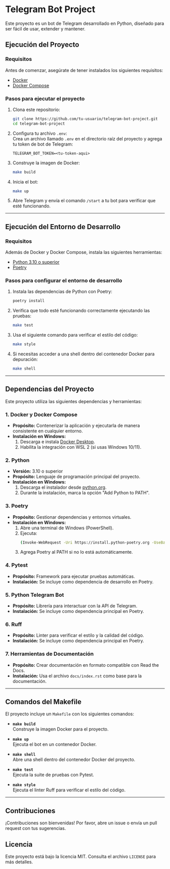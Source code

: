 # Telegram Bot Project

Este proyecto es un bot de Telegram desarrollado en Python, diseñado para ser fácil de usar, extender y mantener.  

## Ejecución del Proyecto

### Requisitos
Antes de comenzar, asegúrate de tener instalados los siguientes requisitos:  
- [Docker](https://docs.docker.com/get-docker/)  
- [Docker Compose](https://docs.docker.com/compose/install/)  

### Pasos para ejecutar el proyecto
1. Clona este repositorio:  
   ```bash
   git clone https://github.com/tu-usuario/telegram-bot-project.git
   cd telegram-bot-project
   ```

2. Configura tu archivo `.env`:  
   Crea un archivo llamado `.env` en el directorio raíz del proyecto y agrega tu token de bot de Telegram:  
   ```
   TELEGRAM_BOT_TOKEN=<tu-token-aqui>
   ```

3. Construye la imagen de Docker:  
   ```bash
   make build
   ```

4. Inicia el bot:  
   ```bash
   make up
   ```

5. Abre Telegram y envía el comando `/start` a tu bot para verificar que esté funcionando.  

---

## Ejecución del Entorno de Desarrollo

### Requisitos
Además de Docker y Docker Compose, instala las siguientes herramientas:  
- [Python 3.10 o superior](https://www.python.org/downloads/)  
- [Poetry](https://python-poetry.org/docs/#installation)  

### Pasos para configurar el entorno de desarrollo
1. Instala las dependencias de Python con Poetry:  
   ```bash
   poetry install
   ```

2. Verifica que todo esté funcionando correctamente ejecutando las pruebas:  
   ```bash
   make test
   ```

3. Usa el siguiente comando para verificar el estilo del código:  
   ```bash
   make style
   ```

4. Si necesitas acceder a una shell dentro del contenedor Docker para depuración:  
   ```bash
   make shell
   ```

---

## Dependencias del Proyecto

Este proyecto utiliza las siguientes dependencias y herramientas:

### **1. Docker y Docker Compose**  
- **Propósito:** Contenerizar la aplicación y ejecutarla de manera consistente en cualquier entorno.  
- **Instalación en Windows:**  
  1. Descarga e instala [Docker Desktop](https://www.docker.com/products/docker-desktop/).  
  2. Habilita la integración con WSL 2 (si usas Windows 10/11).  

### **2. Python**  
- **Versión:** 3.10 o superior  
- **Propósito:** Lenguaje de programación principal del proyecto.  
- **Instalación en Windows:**  
  1. Descarga el instalador desde [python.org](https://www.python.org/downloads/).  
  2. Durante la instalación, marca la opción "Add Python to PATH".  

### **3. Poetry**  
- **Propósito:** Gestionar dependencias y entornos virtuales.  
- **Instalación en Windows:**  
  1. Abre una terminal de Windows (PowerShell).  
  2. Ejecuta:  
     ```bash
     (Invoke-WebRequest -Uri https://install.python-poetry.org -UseBasicParsing).Content | python -
     ```  
  3. Agrega Poetry al PATH si no lo está automáticamente.  

### **4. Pytest**  
- **Propósito:** Framework para ejecutar pruebas automáticas.  
- **Instalación:** Se incluye como dependencia de desarrollo en Poetry.  

### **5. Python Telegram Bot**  
- **Propósito:** Librería para interactuar con la API de Telegram.  
- **Instalación:** Se incluye como dependencia principal en Poetry.  

### **6. Ruff**  
- **Propósito:** Linter para verificar el estilo y la calidad del código.  
- **Instalación:** Se incluye como dependencia principal en Poetry.  

### **7. Herramientas de Documentación**  
- **Propósito:** Crear documentación en formato compatible con Read the Docs.  
- **Instalación:** Usa el archivo `docs/index.rst` como base para la documentación.  

---

## Comandos del Makefile

El proyecto incluye un `Makefile` con los siguientes comandos:  

- **`make build`**  
  Construye la imagen Docker para el proyecto.  

- **`make up`**  
  Ejecuta el bot en un contenedor Docker.  

- **`make shell`**  
  Abre una shell dentro del contenedor Docker del proyecto.  

- **`make test`**  
  Ejecuta la suite de pruebas con Pytest.  

- **`make style`**  
  Ejecuta el linter Ruff para verificar el estilo del código.  

---

## Contribuciones  

¡Contribuciones son bienvenidas! Por favor, abre un issue o envía un pull request con tus sugerencias.  

## Licencia  

Este proyecto está bajo la licencia MIT. Consulta el archivo `LICENSE` para más detalles.  
